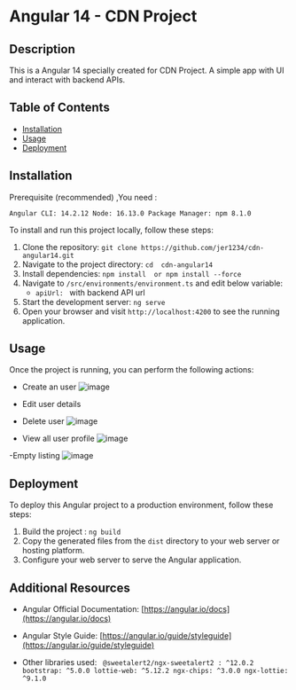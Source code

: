 # Angular 14 - CDN Project

## Description

This is a Angular 14 specially created for CDN Project. A simple app with UI and interact with backend APIs.

## Table of Contents

- [Installation](#installation)
- [Usage](#usage)
- [Deployment](#deployment)


## Installation

Prerequisite (recommended) ,You need :

`Angular CLI: 14.2.12
 Node: 16.13.0
 Package Manager: npm 8.1.0`

To install and run this project locally, follow these steps:

1. Clone the repository: `git clone https://github.com/jer1234/cdn-angular14.git`
2. Navigate to the project directory: `cd  cdn-angular14`
3. Install dependencies: `npm install  or npm install --force`
4. Navigate to `/src/environments/environment.ts` and edit below variable:
    - `apiUrl: ` with backend API url
6. Start the development server: `ng serve`
7. Open your browser and visit `http://localhost:4200` to see the running application.

## Usage

Once the project is running, you can perform the following actions:

- Create an user
  ![image](https://github.com/jer1234/cdn-angular14/assets/44467321/84138b00-fc2d-4cce-9056-606e67d775d8)

- Edit user details
- Delete user
  ![image](https://github.com/jer1234/cdn-angular14/assets/44467321/9331c09f-ad17-4832-aa3b-929224dbfb52)

- View all user profile
  ![image](https://github.com/jer1234/cdn-angular14/assets/44467321/0bdf40e6-2295-484b-becd-c7a2e5d3c9ab)

-Empty listing
![image](https://github.com/jer1234/cdn-angular14/assets/44467321/27976449-9fae-4d12-b9fb-32be324a1dde)


## Deployment

To deploy this Angular project to a production environment, follow these steps:

1. Build the project : `ng build`
2. Copy the generated files from the `dist` directory to your web server or hosting platform.
3. Configure your web server to serve the Angular application.


## Additional Resources

- Angular Official Documentation: [https://angular.io/docs](https://angular.io/docs)
- Angular Style Guide: [https://angular.io/guide/styleguide](https://angular.io/guide/styleguide)

- Other libraries used:
  ` @sweetalert2/ngx-sweetalert2 : ^12.0.2
    bootstrap: ^5.0.0
    lottie-web: ^5.12.2
    ngx-chips: ^3.0.0
    ngx-lottie: ^9.1.0`

